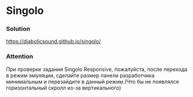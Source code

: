 # Singolo

### Solution

https://diabolicsound.github.io/singolo/

### Attention

При проверке задания Singolo Responsive, пожалуйста, после перехода в режим эмуляции, сделайте размер панели разработчика минимальным и перезайдите в данный режим.(Что бы не появлялся горизонтальный скролл из-за вертикального)

